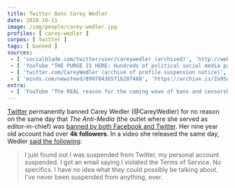 ```yaml
---
title: Twitter Bans Carey Wedler
date: 2018-10-11
image: /img/people/carey-wedler.jpg
profiles: [ carey-wedler ]
corpos: [ twitter ]
tags: [ banned ]
sources:
 - [ 'socialblade.com/twitter/user/careywedler (archived)', 'http://web.archive.org/web/20201113142127/https://socialblade.com/twitter/user/careywedler' ]
 - [ 'YouTube "THE PURGE IS HERE: Hundreds of political social media pages deleted without warning" by Carey Wedler (11 Oct 2018)', 'https://youtu.be/q4zu_QS6hK4' ]
 - [ 'twitter.com/CareyWedler (archive of profile suspension notice)', 'https://archive.is/ZIORY' ]
 - [ 'minds.com/newsfeed/899784365716287488', 'https://archive.is/Za9Sg' ]
extra:
 - [ 'YouTube "The REAL reason for the coming wave of bans and censorship: what you aren''t being told" by Carey Wedler (19 Sep 2018)', 'https://www.youtube.com/watch?v=xN8k22F1Wfw' ]
---
```


[Twitter](/twitter/) permanently banned Carey Wedler (@CareyWedler) for no
reason on the same day that _The Anti-Media_ (the outlet where she served as
editor-in-chief) was [banned by both Facebook and
Twitter](/events/facebook-twitter-ban-antimedia/). Her nine year old account
had over **4k followers**. In a video she released the same day, Wedler [said
the following](https://youtu.be/q4zu_QS6hK4?t=49):

> I just found out I was suspended from Twitter, my personal account suspended.
> I got an email saying I violated the Terms of Service. No specifics. I have
> no idea what they could possibly be talking about. I've never been suspended
> from anything, ever.
